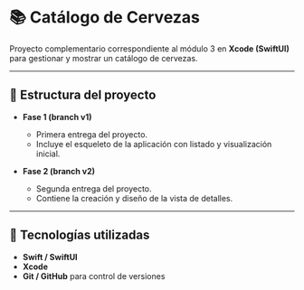 # 📚 Catálogo de Cervezas

Proyecto complementario correspondiente al módulo 3 en **Xcode (SwiftUI)** para gestionar y mostrar un catálogo de cervezas.  

---

## 🚀 Estructura del proyecto

- **Fase 1 (branch v1)**  
  - Primera entrega del proyecto.  
  - Incluye el esqueleto de la aplicación con listado y visualización inicial.

- **Fase 2 (branch v2)**  
  - Segunda entrega del proyecto.
  - Contiene la creación y diseño de la vista de detalles.

---

## 🔧 Tecnologías utilizadas
- **Swift / SwiftUI**  
- **Xcode**  
- **Git / GitHub** para control de versiones
